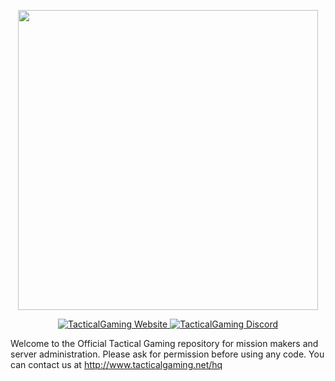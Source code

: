<p align="center">
    <img src="https://i.imgur.com/FiOox9O.png" width="480">
</p>

<p align="center">
    <a href="http://www.tacticalgaming.net/hq">
        <img src="https://img.shields.io/website-up-down-green-red/http/shields.io.svg?label=TacticalGaming" alt="TacticalGaming Website">
    </a>
    <a href="https://discord.gg/fny5MwP">
        <img src="https://img.shields.io/discord/194642877501014016.svg" alt="TacticalGaming Discord">
    </a>
</p>

Welcome to the Official Tactical Gaming repository for mission makers and server administration. Please ask for permission before using any code. You can contact us at http://www.tacticalgaming.net/hq